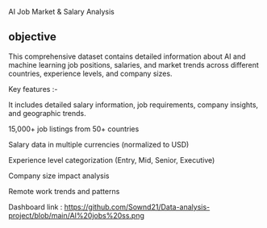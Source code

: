 AI Job Market & Salary Analysis
## objective 
This comprehensive dataset contains detailed information about AI and machine learning job positions, salaries, and market trends across different countries, experience levels, and company sizes. 

Key features :-

It includes detailed salary information, job requirements, company insights, and geographic trends.

15,000+ job listings from 50+ countries

Salary data in multiple currencies (normalized to USD)

Experience level categorization (Entry, Mid, Senior, Executive)

Company size impact analysis

Remote work trends and patterns

Dashboard link : https://github.com/Sownd21/Data-analysis-project/blob/main/AI%20jobs%20ss.png
